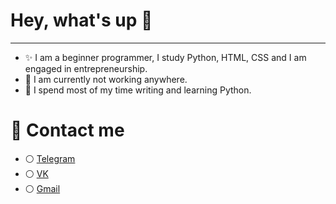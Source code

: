 # Hey, what's up 👋
---
- ✨ I am a beginner programmer, I study Python, HTML, CSS and I am engaged in entrepreneurship.
- 🍃 I am currently not working anywhere.
- 🚀 I spend most of my time writing and learning Python.

# 🌿 Contact me
- ⚪ [Telegram](https://t.me/DunaConceptArtist)
- ⚪ [VK]([https://www.youtube.com](https://vk.com/daniilvasilevskiy))
- ⚪ [Gmail](https://mail.google.com/mail/u/?authuser=user@gmail.com)
